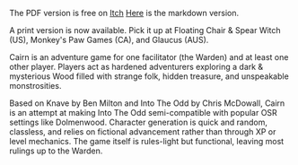


The PDF version is free on [Itch](https://yochaigal.itch.io/cairn)
[Here](https://yochaigal.github.io/cairn/cairn-markdown/) is the markdown version.

A print version is now available. Pick it up at Floating Chair  & Spear Witch (US), Monkey's Paw Games (CA), and Glaucus (AUS).

Cairn is an adventure game for one facilitator (the Warden) and at least one other player. Players act as hardened adventurers exploring a dark & mysterious Wood filled with strange folk, hidden treasure, and unspeakable monstrosities.

Based on Knave by Ben Milton and Into The Odd by Chris McDowall, Cairn is an attempt at making Into The Odd semi-compatible with popular OSR settings like Dolmenwood. Character generation is quick and random, classless, and relies on fictional advancement rather than through XP or level mechanics. The game itself is rules-light but functional, leaving most rulings up to the Warden.
